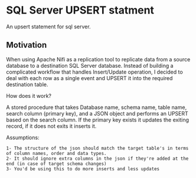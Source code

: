 # SQL Server UPSERT statment

An upsert statement for sql server. 

## Motivation
When using Apache Nifi as a replication tool to replicate data from a source database to a destination SQL Server database. Instead of building a complicated workflow that handles Insert/Update operation, I decided to deal with each row as a single event and UPSERT it into the required destination table.

How does it work? 

A stored procedure that takes Database name, schema name, table name, search column (primary key), and a JSON object
and performs an UPSERT based on the search column. If the primary key exists it updates the exiting record, if it does not exits it inserts it.

Assumptions:

	1- The structure of the json should match the target table's in terms of column names, order and data types.
	2- It should ignore extra columns in the json if they're added at the end (in case of target schema changes)
	3- You'd be using this to do more inserts and less updates
